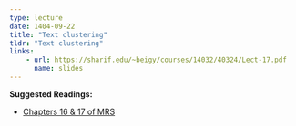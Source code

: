```yaml
---
type: lecture
date: 1404-09-22
title: "Text clustering"
tldr: "Text clustering"
links: 
    - url: https://sharif.edu/~beigy/courses/14032/40324/Lect-17.pdf
      name: slides
---
```


**Suggested Readings:**
- [Chapters 16 & 17 of MRS](https://nlp.stanford.edu/IR-book/pdf/16flat.pdf)
